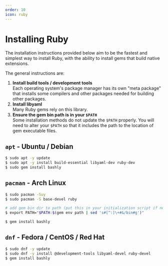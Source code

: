 ```yaml
---
order: 10
icon: ruby
---
```


# Installing Ruby

The installation instructions provided below aim to be the fastest and simplest
way to install Ruby, with the ability to install gems that build native
extensions.

The general instructions are:

1. **Install build tools / development tools**  
   Each operating system's package manager has its own "meta package" that 
   installs some compilers and other packages needed for building other
   packages.
2. **Install libyaml**  
   Many Ruby gems rely on this library.
3. **Ensure the gem bin path is in your `$PATH`**  
   Some installation methods do not update the `$PATH` properly. You will need
   to alter your `$PATH` so that it includes the path to the location of gem
   executable files.

## `apt` - Ubuntu / Debian

```bash
$ sudo apt -y update
$ sudo apt -y install build-essential libyaml-dev ruby-dev
$ sudo gem install bashly
```

## `pacman` - Arch Linux

```bash
$ sudo pacman -Suy
$ sudo pacman -S base-devel ruby

# add gem bin dir to path (put this in your initialization script if needed)
$ export PATH="$PATH:$(gem env path | sed 's#[^:]\+#&/bin#g')"

$ gem install bashly
```

## `dnf` - Fedora / CentOS / Red Hat

```bash
$ sudo dnf -y update
$ sudo dnf -y install @development-tools libyaml-devel ruby-devel
$ gem install bashly
```
